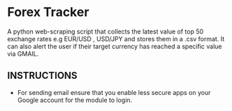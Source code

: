 # Forex Tracker

A python web-scraping script that collects the latest value of top 50 exchange rates e.g EUR/USD , USD/JPY and stores them in a .csv format. 
It can also alert the user if their target currency has reached a specific value via GMAIL.

## INSTRUCTIONS

* For sending email ensure that you enable less secure apps on your Google account for the module to login.
